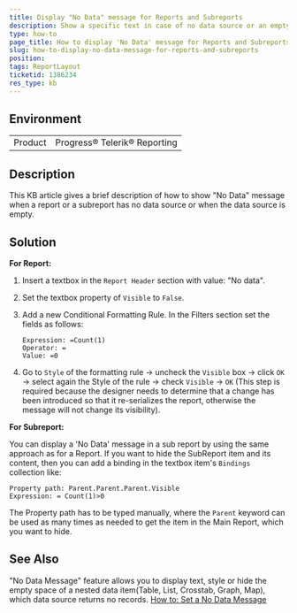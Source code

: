 ```yaml
---
title: Display "No Data" message for Reports and Subreports
description: Show a specific text in case of no data source or an empty one
type: how-to
page_title: How to display 'No Data' message for Reports and Subreports
slug: how-to-display-no-data-message-for-reports-and-subreports
position: 
tags: ReportLayout
ticketid: 1386234
res_type: kb
---
```


## Environment
<table>
	<tr>
		<td>Product</td>
		<td>Progress® Telerik® Reporting</td>
	</tr>
</table>


## Description
This KB article gives a brief description of how to show "No Data" message when a report or a subreport has no data source or when the data source is empty.


## Solution
**For Report:**

1. Insert a textbox in the `Report Header` section with value: "No data".
2. Set the textbox property of `Visible` to `False`.
3. Add a new Conditional Formatting Rule. In the Filters section set the fields as follows:

	```
	Expression: =Count(1)
	Operator: =
	Value: =0
	```
4. Go to `Style` of the formatting rule -> uncheck the `Visible` box -> click `OK` -> select again the Style of the rule -> check `Visible`  -> `OK` (This step is required because the designer needs  to determine that a change has been introduced so that it re-serializes the report, otherwise the message will not change its visibility).

**For Subreport:**

You can display a 'No Data' message in a sub report by using the same approach as for a Report.
If you want to hide the SubReport item and its content, then you can add a binding in the textbox item's `Bindings` collection like:
```
Property path: Parent.Parent.Parent.Visible
Expression: = Count(1)>0
```
The Property path has to be typed manually, where the `Parent` keyword can be used as many times as needed to get the item in the Main Report, which you want to hide.

## See Also
"No Data Message" feature allows you to display text, style or hide the empty space of a nested data item(Table, List, Crosstab, Graph, Map), which data source returns no records.
[How to: Set a No Data Message](../report-structure-dataitem-set-no-data-message)
